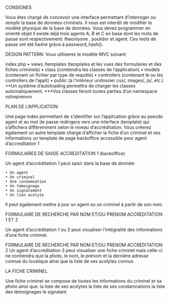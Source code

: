 CONSIGNES

Vous êtes chargé de concevoir une interface permettant d’interroger ou remplir la base de données criminels. Il vous est interdit de modifier le modèle physique de la base de données.
Vous devez programmer en orienté objet
Il existe déjà trois agents A, B et C en base dont les mots de passe sont respectivement:
 theonlyone , poulidor et agent. Ces mots de passe ont été hashé grâce à password_hash().

DESIGN PATTERN: 
Vous utiliserez le modèle MVC suivant:

index.php
    • views /templates         (templates et les vues des formulaires et des fiches criminels)
    • class              	 (contiendra les classes de l’application)
    • models  	(contenant un fichier par type de requête)
    • controllers	 (contenant le ou les controllers de l’appli)
    • public		(à l'intérieur undossier css/, images/, js/, etc.)
**Un système d’autoloading permettra de charger les classes automatiquement.
***Vos classes feront toutes parties d’un namespace votreprenom

PLAN DE L’APPLICATION:

Une page index permettant de s’identifier sur l’application grâce au pseudo agent et au mot de passe redirigera vers une interface (template) qui s’affichera différemment selon le niveau d’accréditation. 
Vous créerez également un autre template chargé d’afficher la fiche d’un criminel et ses informations 
un template de page backoffice accessible pour agent d’accreditation 1

FORMULAIRES DE SAISIE ACCREDITATION 1 (backoffice)

Un agent d’accréditation 1 peut saisir dans la base de donnée:

    • Un agent
    • Un criminel
    • Une condamnation
    • Un témoignage
    • Un signalement
    • Un lien acolyte

Il peut également mettre à jour un agent ou un criminel à partir de son nom.

FORMULAIRE DE RECHERCHE PAR NOM ET/OU PRENOM ACCREDITATION 1 ET 2

Un agent d’accréditation 1 ou 2  peut visualiser l’intégralité des informations d’une fiche criminel.



FORMULAIRE DE RECHERCHE PAR NOM ET/OU PRENOM ACCREDITATION 2
Un agent d’accréditation 3  peut visualiser une fiche criminel mais celle-ci ne contiendra que la photo, le nom, le prénom et la dernière adresse connue du loustique ainsi que la liste de ses acolytes connus


LA FICHE CRIMINEL

Une fiche criminel se compose de toutes les informations du criminel et sa photo ainsi que:
la liste de ses acolytes
la liste de ses condamnations
la liste des témoignages le signalant
